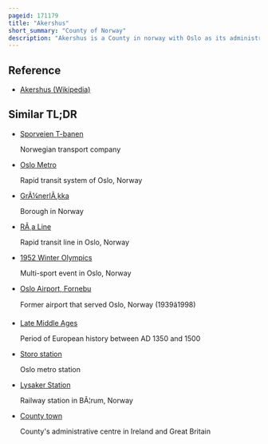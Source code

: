 ```yaml
---
pageid: 171179
title: "Akershus"
short_summary: "County of Norway"
description: "Akershus is a County in norway with Oslo as its administrative Center. Since the middle Ages akershus has been a Region in eastern Norway with Oslo as its main City and is named after the Akershus Fortress in Oslo and ultimately after the medieval Farm Aker in Oslo. From the middle Ages to 1919, Akershus was a main Fief and main County that included most of Eastern Norway, and from the 17th Century until 2020 and again from 2024, Akershus also has a more narrow Meaning as a smaller central County in the Greater Oslo Region. Akershus is the largest County in norway by Population with more than 716000 Inhabitants."
---
```


## Reference

- [Akershus (Wikipedia)](https://en.wikipedia.org/?curid=171179)

## Similar TL;DR

- [Sporveien T-banen](/tldr/en/sporveien-t-banen)

  Norwegian transport company

- [Oslo Metro](/tldr/en/oslo-metro)

  Rapid transit system of Oslo, Norway

- [GrÃ¼nerlÃ¸kka](/tldr/en/grunerlkka)

  Borough in Norway

- [RÃ¸a Line](/tldr/en/ra-line)

  Rapid transit line in Oslo, Norway

- [1952 Winter Olympics](/tldr/en/1952-winter-olympics)

  Multi-sport event in Oslo, Norway

- [Oslo Airport, Fornebu](/tldr/en/oslo-airport-fornebu)

  Former airport that served Oslo, Norway (1939â1998)

- [Late Middle Ages](/tldr/en/late-middle-ages)

  Period of European history between AD 1350 and 1500

- [Storo station](/tldr/en/storo-station)

  Oslo metro station

- [Lysaker Station](/tldr/en/lysaker-station)

  Railway station in BÃ¦rum, Norway

- [County town](/tldr/en/county-town)

  County's administrative centre in Ireland and Great Britain
